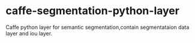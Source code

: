 # caffe-segmentation-python-layer
Caffe python layer for semantic segmentation,contain segmentataion data layer and iou layer.
